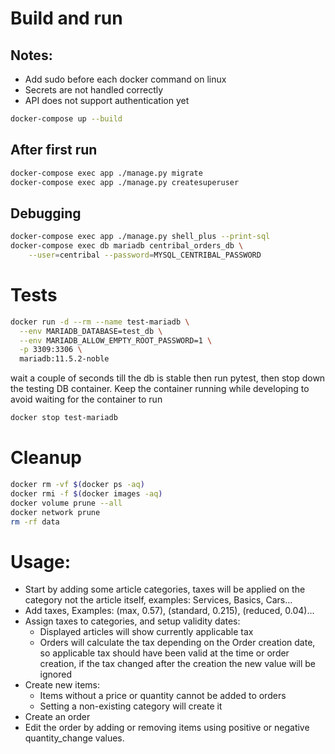 # Build and run
## Notes:
* Add sudo before each docker command on linux
* Secrets are not handled correctly
* API does not support authentication yet

```sh
docker-compose up --build
```

## After first run

```sh
docker-compose exec app ./manage.py migrate
docker-compose exec app ./manage.py createsuperuser
```

## Debugging

```sh
docker-compose exec app ./manage.py shell_plus --print-sql
docker-compose exec db mariadb centribal_orders_db \
    --user=centribal --password=MYSQL_CENTRIBAL_PASSWORD
```

# Tests

```sh
docker run -d --rm --name test-mariadb \
  --env MARIADB_DATABASE=test_db \
  --env MARIADB_ALLOW_EMPTY_ROOT_PASSWORD=1 \
  -p 3309:3306 \
  mariadb:11.5.2-noble
```

wait a couple of seconds till the db is stable then run pytest, then stop down the testing DB container. Keep the container running while developing to avoid waiting for the container to run

```sh
docker stop test-mariadb
```


# Cleanup
```sh
docker rm -vf $(docker ps -aq)
docker rmi -f $(docker images -aq)
docker volume prune --all
docker network prune
rm -rf data
```


# Usage:
- Start by adding some article categories, taxes will be applied on the category not the article itself, examples: Services, Basics, Cars...
- Add taxes, Examples: (max, 0.57), (standard, 0.215), (reduced, 0.04)...
- Assign taxes to categories, and setup validity dates:
  - Displayed articles will show currently applicable tax
  - Orders will calculate the tax depending on the Order creation date, so applicable tax should have been valid at the time or order creation, if the tax changed after the creation the new value will be ignored
- Create new items:
  - Items without a price or quantity cannot be added to orders
  - Setting a non-existing category will create it
- Create an order
- Edit the order by adding or removing items using positive or negative quantity_change values.
